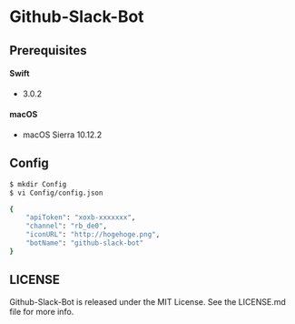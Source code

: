 # Github-Slack-Bot

## Prerequisites

#### Swift 
- 3.0.2

#### macOS
- macOS Sierra 10.12.2

## Config

```bash
$ mkdir Config
$ vi Config/config.json

{
    "apiToken": "xoxb-xxxxxxx",
    "channel": "rb_de0",
    "iconURL": "http://hogehoge.png",
    "botName": "github-slack-bot"
}
```

## LICENSE
Github-Slack-Bot is released under the MIT License. See the LICENSE.md file for more info.
